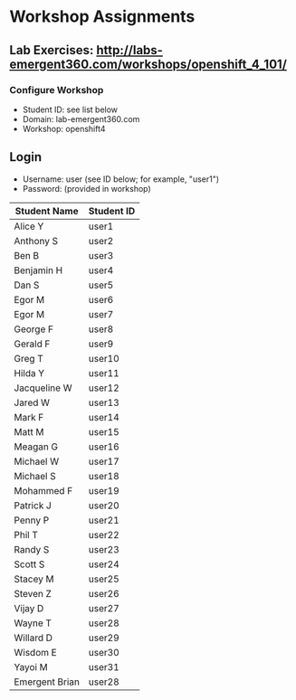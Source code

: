 # Workshop Assignments
## Lab Exercises: http://labs-emergent360.com/workshops/openshift_4_101/
### Configure Workshop
- Student ID: see list below
- Domain: lab-emergent360.com
- Workshop: openshift4

## Login
- Username: user<id> (see ID below; for example, "user1")
- Password: (provided in workshop)

|Student Name |Student ID|
|------------ | ---------------|
|	Alice	Y	|	user1	|
|	Anthony	S	|	user2	|
|	Ben	B	|	user3	|
|	Benjamin	H	|	user4	|
|	Dan	S	|	user5	|
|	Egor	M	|	user6	|
|	Egor	M	|	user7	|
|	George	F	|	user8	|
|	Gerald	F	|	user9	|
|	Greg	T	|	user10	|
|	Hilda	Y	|	user11	|
|	Jacqueline	W	|	user12	|
|	Jared	W	|	user13	|
|	Mark	F	|	user14	|
|	Matt	M	|	user15	|
|	Meagan	G	|	user16	|
|	Michael	W	|	user17	|
|	Michael	S	|	user18	|
|	Mohammed	F	|	user19	|
|	Patrick	J	|	user20	|
|	Penny	P	|	user21	|
|	Phil	T	|	user22	|
|	Randy	S	|	user23	|
|	Scott	S	|	user24	|
|	Stacey	M	|	user25	|
|	Steven	Z	|	user26	|
|	Vijay	D	|	user27	|
|	Wayne	T	|	user28	|
|	Willard	D	|	user29	|
|	Wisdom	E	|	user30	|
|	Yayoi	M	|	user31	|
|	Emergent Brian		|	user28	|

